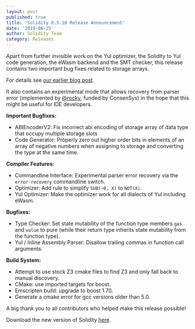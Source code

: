 ```yaml
---
layout: post
published: true
title: 'Solidity 0.5.10 Release Announcement'
date: '2019-06-25'
author: Solidity Team
category: Releases
---
```


Apart from further invisible work on the Yul optimizer, the Solidity to Yul code
generation, the eWasm backend and the SMT checker, this release contains two
important bug fixes related to storage arrays.

For details see
[our earlier blog post](https://blog.soliditylang.org/2019/06/25/solidity-storage-array-bugs/).

It also contains an experimental mode that allows recovery from parser error
(implemented by [@rocky](https://github.com/rocky), funded by ConsenSys) in the
hope that this might be useful for IDE developers.

**Important Bugfixes:**

- ABIEncoderV2: Fix incorrect abi encoding of storage array of data type that
  occupy multiple storage slots
- Code Generator: Properly zero out higher order bits in elements of an array of
  negative numbers when assigning to storage and converting the type at the same
  time.

**Compiler Features:**

- Commandline Interface: Experimental parser error recovery via the
  `error-recovery` commandline switch.
- Optimizer: Add rule to simplify `SUB(~0, X)` to `NOT(X)`.
- Yul Optimizer: Make the optimizer work for all dialects of Yul including
  eWasm.

**Bugfixes:**

- Type Checker: Set state mutability of the function type members `gas` and
  `value` to pure (while their return type inherits state mutability from the
  function type).
- Yul / Inline Assembly Parser: Disallow trailing commas in function call
  arguments.

**Build System:**

- Attempt to use stock Z3 cmake files to find Z3 and only fall back to manual
  discovery.
- CMake: use imported targets for boost.
- Emscripten build: upgrade to boost 1.70.
- Generate a cmake error for gcc versions older than 5.0.

A big thank you to all contributors who helped make this release possible!

Download the new version of Solidity
[here](https://github.com/ethereum/solidity/releases/tag/v0.5.10).
